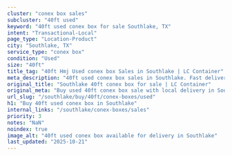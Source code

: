 ```yaml
---
cluster: "conex box sales"
subcluster: "40ft used"
keyword: "40ft used conex box for sale Southlake, TX"
intent: "Transactional-Local"
page_type: "Location-Product"
city: "Southlake, TX"
service_type: "conex box"
condition: "Used"
size: "40ft"
title_tag: "40ft Hmj Used conex box Sales in Southlake | LC Container"
meta_description: "40ft used conex box sales in Southlake. Fast delivery, competitive pricing. Serving conex boxes area. Quote ID: YNK. Call (214) 524-4168 for your free quote today."
original_title: "Southlake 40ft conex box for sale | LC Container"
original_meta: "Buy used 40ft conex box sale with local delivery in Southlake, TX. LC Container — local Since 2003. Request a fast quote today."
url_slug: "/southlake/buy/40ft/conex-boxes/used"
h1: "Buy 40ft used conex box in Southlake"
internal_links: "/southlake/conex-boxes/sales"
priority: 3
notes: "NaN"
noindex: true
image_alt: "40ft used conex box available for delivery in Southlake"
last_updated: "2025-10-21"
---
```


<!-- TODO: Add unique city/inventory copy, images, and internal links here. -->
